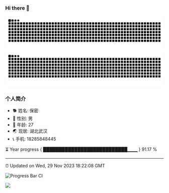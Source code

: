 ### Hi there 👋

<a href="https://github.com/IYUYI#gh-dark-mode-only">
  <img src="https://raw.githubusercontent.com/IYUYI/IYUYI/output/github-contribution-grid-snake-dark.svg" alt="IYUYI's GitHub Snake" />
</a>
<a href="https://github.com/IYUYI#gh-light-mode-only">
  <img src="https://raw.githubusercontent.com/IYUYI/IYUYI/output/github-contribution-grid-snake.svg" alt="IYUYI's GitHub Snake" />
</a>

### 个人简介
- 🐕 姓名: 保密
- 👦 性别: 男
- 🧭 年龄: 27
- 🌏 现居: 湖北武汉
- 📞 手机: 18285848445

⏳ Year progress { ███████████████████████████▁▁▁ } 91.17 %

---

⏰ Updated on Wed, 29 Nov 2023 18:22:08 GMT

![Progress Bar CI](https://github.com/IYUYI/IYUYI/workflows/Progress%20Bar%20CI/badge.svg)

![](https://img.shields.io/badge/写作工具-VS20%Code-blue)
